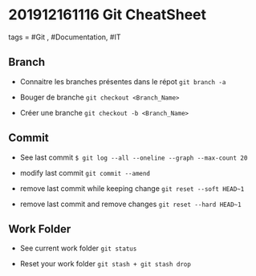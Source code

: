 # 201912161116 Git CheatSheet
tags = #Git , #Documentation, #IT


## Branch
* Connaitre les branches présentes dans le répot
`git branch -a `

* Bouger de branche
`git checkout <Branch_Name>`

* Créer une branche 
`git checkout -b <Branch_Name>`




## Commit 
* See last commit
`$ git log --all --oneline --graph --max-count 20`


* modify last commit 
`git commit --amend`


* remove last commit while keeping change
`git reset --soft HEAD~1`

* remove last commit and remove changes
`git reset --hard HEAD~1`


## Work Folder
* See current work folder
`git status`

* Reset your work folder 
`git stash + git stash drop`





